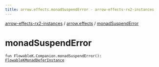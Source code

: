 ```yaml
---
title: arrow.effects.monadSuspendError - arrow-effects-rx2-instances
---
```


[arrow-effects-rx2-instances](../index.html) / [arrow.effects](index.html) / [monadSuspendError](./monad-suspend-error.html)

# monadSuspendError

`fun FlowableK.Companion.monadSuspendError(): `[`FlowableKMonadDeferInstance`](-flowable-k-monad-defer-instance/index.html)